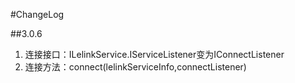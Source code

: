 #ChangeLog

##3.0.6
1. 连接接口：ILelinkService.IServiceListener变为IConnectListener
2. 连接方法：connect(lelinkServiceInfo,connectListener)